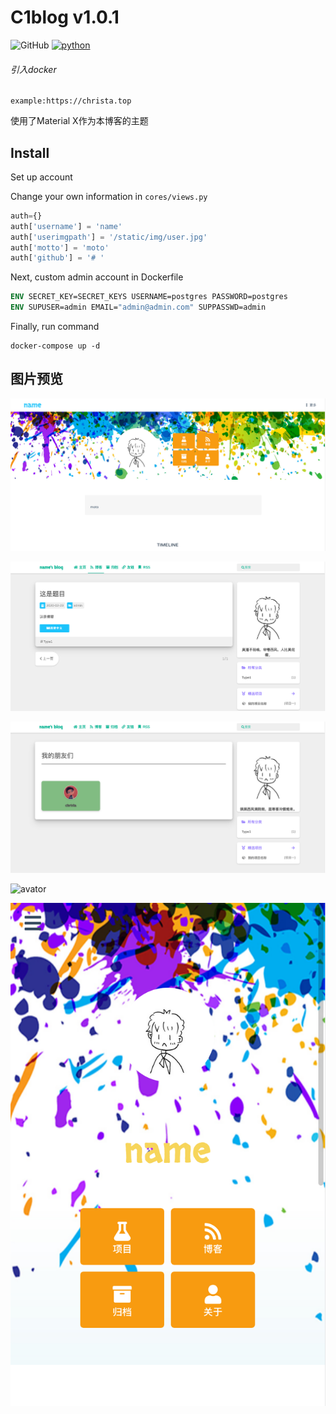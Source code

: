 # C1blog v1.0.1

![GitHub](https://img.shields.io/github/license/christasa/c1blog)
[![python](https://img.shields.io/badge/python-3.5%20%7C%203.6%20%7C%203.7-blue)](https://github.com/christasa/c1blog)

###### 引入docker

```
example:https://christa.top
```
使用了Material X作为本博客的主题
## Install

Set up account

Change your own information in `cores/views.py`
```python
auth={}
auth['username'] = 'name'
auth['userimgpath'] = '/static/img/user.jpg'
auth['motto'] = 'moto'
auth['github'] = '# '
```
Next, custom admin account in Dockerfile
```dockerfile
ENV SECRET_KEY=SECRET_KEYS USERNAME=postgres PASSWORD=postgres
ENV SUPUSER=admin EMAIL="admin@admin.com" SUPPASSWD=admin
```
Finally, run command 
```shell script
docker-compose up -d
```


## 图片预览

![avator](images/004.png)
  
  
![avator](images/002.png)

![avator](images/003.png)

![avator](https://christa.top/static/media/uploads/2019/01/31/admin.png)

![avator](images/001.png)

